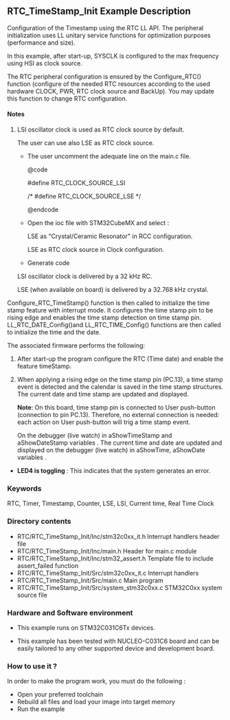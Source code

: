 ## <b>RTC_TimeStamp_Init Example Description</b>

Configuration of the Timestamp using the RTC LL API. The peripheral initialization
uses LL unitary service functions for optimization purposes (performance and size).

In this example, after start-up, SYSCLK is configured to the max frequency using HSI as clock source.

The RTC peripheral configuration is ensured by the Configure_RTC() function
(configure of the needed RTC resources according to the used hardware CLOCK,
PWR, RTC clock source and BackUp). You may update this function to change RTC configuration.

#### <b>Notes</b>

 1. LSI oscillator clock is used as RTC clock source by default.

    The user can use also LSE as RTC clock source.
    - The user uncomment the adequate line on the main.c file.

      @code

        #define RTC_CLOCK_SOURCE_LSI

        /* #define RTC_CLOCK_SOURCE_LSE */

      @endcode

    - Open the ioc file with STM32CubeMX and select :

      LSE as "Crystal/Ceramic Resonator" in RCC configuration.

      LSE as RTC clock source in Clock configuration.

    - Generate code

    LSI oscillator clock is delivered by a 32 kHz RC.

    LSE (when available on board) is delivered by a 32.768 kHz crystal.

Configure_RTC_TimeStamp() function is then called to initialize the time stamp feature
with interrupt mode. It configures the time stamp pin to be rising edge and enables
the time stamp detection on time stamp pin.
LL_RTC_DATE_Config()and LL_RTC_TIME_Config() functions are then called to initialize the
time and the date.

The associated firmware performs the following:

1. After start-up the program configure the RTC (Time date) and enable the feature
   timeStamp.

2. When applying a rising edge on the time stamp pin (PC.13),
   a time stamp event is detected and the calendar is saved in the time stamp structures.
   The current date and time stamp are updated and displayed.

   **Note**: On this board, time stamp pin is connected to User push-button (connection to pin PC.13).
         Therefore, no external connection is needed: each action on User push-button
         will trig a time stamp event.

   On the debugger (live watch) in aShowTimeStamp and aShowDateStamp variables .
   The current time and date are updated and displayed on the debugger (live watch) in aShowTime, aShowDate variables .

- **LED4 is toggling** : This indicates that the system generates an error.

### <b>Keywords</b>

RTC, Timer, Timestamp, Counter, LSE, LSI, Current time, Real Time Clock

### <b>Directory contents</b>

  - RTC/RTC_TimeStamp_Init/Inc/stm32c0xx_it.h          Interrupt handlers header file
  - RTC/RTC_TimeStamp_Init/Inc/main.h                  Header for main.c module
  - RTC/RTC_TimeStamp_Init/Inc/stm32_assert.h          Template file to include assert_failed function
  - RTC/RTC_TimeStamp_Init/Src/stm32c0xx_it.c          Interrupt handlers
  - RTC/RTC_TimeStamp_Init/Src/main.c                  Main program
  - RTC/RTC_TimeStamp_Init/Src/system_stm32c0xx.c      STM32C0xx system source file


### <b>Hardware and Software environment</b>

  - This example runs on STM32C031C6Tx devices.

  - This example has been tested with NUCLEO-C031C6 board and can be
    easily tailored to any other supported device and development board.


### <b>How to use it ?</b>

In order to make the program work, you must do the following :

 - Open your preferred toolchain
 - Rebuild all files and load your image into target memory
 - Run the example